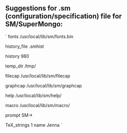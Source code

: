 ## Suggestions for .sm (configuration/specification) file for SM/SuperMongo:
`
fonts /usr/local/lib/sm/fonts.bin 

history_file .smhist 

history 980 

temp_dir /tmp/ 

filecap /usr/local/lib/sm/filecap 

graphcap /usr/local/lib/sm/graphcap 

help /usr/local/lib/sm/help/ 

macro /usr/local/lib/sm/macro/ 

prompt SM-> 

TeX_strings 1 name Jenna
`
